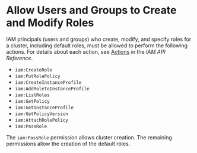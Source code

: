 # Allow Users and Groups to Create and Modify Roles<a name="emr-iam-roles-create-permissions"></a>

IAM principals \(users and groups\) who create, modify, and specify roles for a cluster, including default roles, must be allowed to perform the following actions\. For details about each action, see [Actions](https://docs.aws.amazon.com/IAM/latest/APIReference/API_Operations.html) in the *IAM API Reference*\.
+ `iam:CreateRole`
+ `iam:PutRolePolicy`
+ `iam:CreateInstanceProfile`
+ `iam:AddRoleToInstanceProfile`
+ `iam:ListRoles`
+ `iam:GetPolicy`
+ `iam:GetInstanceProfile`
+ `iam:GetPolicyVersion`
+ `iam:AttachRolePolicy`
+ `iam:PassRole`

The `iam:PassRole` permission allows cluster creation\. The remaining permissions allow the creation of the default roles\.
